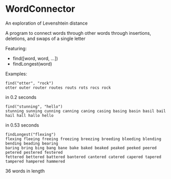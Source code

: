 # WordConnector
An exploration of Levenshtein distance

A program to connect words through other words through insertions, deletions, and swaps of a single letter

Featuring:
 - find([word, word, ...])
 - findLongest(word)
 
Examples:

```
find("otter", "rock")
otter outer router routes routs rots rocs rock 
```
in 0.2 seconds



```
find("stunning", "hello")
stunning sunning cunning canning caning casing basing basin basil bail hail hall hallo hello 
```
in 0.53 seconds
 
```
findLongest("flexing")
flexing fleeing freeing freezing breezing breeding bleeding blending bending beading bearing 
baring bring bing bang bane bake baked beaked peaked peeked peered petered pestered festered 
fettered bettered battered bantered cantered catered capered tapered tampered hampered hammered
```
36 words in length